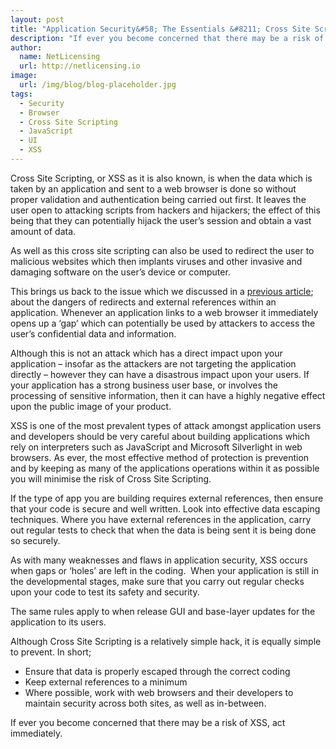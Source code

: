 ```yaml
---
layout: post
title: "Application Security&#58; The Essentials &#8211; Cross Site Scripting (XSS)"
description: "If ever you become concerned that there may be a risk of XSS, act immediately"
author:
  name: NetLicensing
  url: http://netlicensing.io
image:
  url: /img/blog/blog-placeholder.jpg
tags:
  - Security
  - Browser
  - Cross Site Scripting
  - JavaScript
  - UI
  - XSS
---
```


Cross Site Scripting, or XSS as it is also known, is when the data which is taken by an application and sent to a web browser is done so without proper validation and authentication being carried out first. It leaves the user open to attacking scripts from hackers and hijackers; the effect of this being that they can potentially hijack the user’s session and obtain a vast amount of data.

As well as this cross site scripting can also be used to redirect the user to malicious websites which then implants viruses and other invasive and damaging software on the user’s device or computer.

This brings us back to the issue which we discussed in a [previous article](/blog/2014/01/15/application-security-the-essentials-unvalidated-redirects-and-forwards/ "Application Security: The Essentials – Unvalidated Redirects and Forwards"); about the dangers of redirects and external references within an application. Whenever an application links to a web browser it immediately opens up a ‘gap’ which can potentially be used by attackers to access the user’s confidential data and information.

Although this is not an attack which has a direct impact upon your application – insofar as the attackers are not targeting the application directly – however they can have a disastrous impact upon your users. If your application has a strong business user base, or involves the processing of sensitive information, then it can have a highly negative effect upon the public image of your product.

XSS is one of the most prevalent types of attack amongst application users and developers should be very careful about building applications which rely on interpreters such as JavaScript and Microsoft Silverlight in web browsers. As ever, the most effective method of protection is prevention and by keeping as many of the applications operations within it as possible you will minimise the risk of Cross Site Scripting.

If the type of app you are building requires external references, then ensure that your code is secure and well written. Look into effective data escaping techniques. Where you have external references in the application, carry out regular tests to check that when the data is being sent it is being done so securely.

As with many weaknesses and flaws in application security, XSS occurs when gaps or ‘holes’ are left in the coding.  When your application is still in the developmental stages, make sure that you carry out regular checks upon your code to test its safety and security.

The same rules apply to when release GUI and base-layer updates for the application to its users.

Although Cross Site Scripting is a relatively simple hack, it is equally simple to prevent. In short;

  * Ensure that data is properly escaped through the correct coding
  * Keep external references to a minimum
  * Where possible, work with web browsers and their developers to maintain security across both sites, as well as in-between.

If ever you become concerned that there may be a risk of XSS, act immediately.
